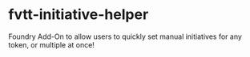 # fvtt-initiative-helper
Foundry Add-On to allow users to quickly set manual initiatives for any token, or multiple at once!

